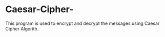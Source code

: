 # Caesar-Cipher-
This program is used to encrypt and decrypt the messages using Caesar Cipher Algorith.
